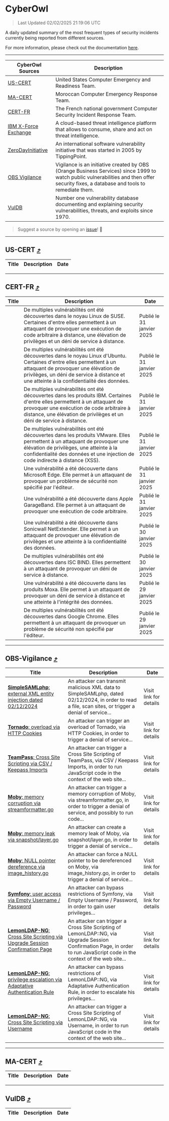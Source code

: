 
 <div id='top'></div>

# CyberOwl

 > Last Updated 02/02/2025 21:19:06 UTC
 
 A daily updated summary of the most frequent types of security incidents currently being reported from different sources.
 
 For more information, please check out the documentation [here](./docs/README.md).
 
 ---
 |CyberOwl Sources|Description|
 |---|---|
 |[US-CERT](#us-cert-arrow_heading_up)|United States Computer Emergency and Readiness Team.|
 |[MA-CERT](#ma-cert-arrow_heading_up)|Moroccan Computer Emergency Response Team.|
 |[CERT-FR](#cert-fr-arrow_heading_up)|The French national government Computer Security Incident Response Team.|
 |[IBM X-Force Exchange](#ibmcloud-arrow_heading_up)|A cloud-based threat intelligence platform that allows to consume, share and act on threat intelligence.|
 |[ZeroDayInitiative](#zerodayinitiative-arrow_heading_up)|An international software vulnerability initiative that was started in 2005 by TippingPoint.|
 |[OBS Vigilance](#obs-vigilance-arrow_heading_up)|Vigilance is an initiative created by OBS (Orange Business Services) since 1999 to watch public vulnerabilities and then offer security fixes, a database and tools to remediate them.|
 |[VulDB](#vuldb-arrow_heading_up)|Number one vulnerability database documenting and explaining security vulnerabilities, threats, and exploits since 1970.|
 
 > Suggest a source by opening an [issue](https://github.com/karimhabush/cyberowl/issues)! :raised_hands:
 ---

## US-CERT [:arrow_heading_up:](#cyberowl)

 |Title|Description|Date|
 |---|---|---|
 
 ---

## CERT-FR [:arrow_heading_up:](#cyberowl)

 |Title|Description|Date|
 |---|---|---|
 |[](https://www.cert.ssi.gouv.fr/avis/CERTFR-2025-AVI-0088/)|De multiples vulnérabilités ont été découvertes dans le noyau Linux de SUSE. Certaines d'entre elles permettent à un attaquant de provoquer une exécution de code arbitraire à distance, une élévation de privilèges et un déni de service à distance.|Publié le 31 janvier 2025|
 |[](https://www.cert.ssi.gouv.fr/avis/CERTFR-2025-AVI-0087/)|De multiples vulnérabilités ont été découvertes dans le noyau Linux d'Ubuntu. Certaines d'entre elles permettent à un attaquant de provoquer une élévation de privilèges, un déni de service à distance et une atteinte à la confidentialité des données.|Publié le 31 janvier 2025|
 |[](https://www.cert.ssi.gouv.fr/avis/CERTFR-2025-AVI-0086/)|De multiples vulnérabilités ont été découvertes dans les produits IBM. Certaines d'entre elles permettent à un attaquant de provoquer une exécution de code arbitraire à distance, une élévation de privilèges et un déni de service à distance.|Publié le 31 janvier 2025|
 |[](https://www.cert.ssi.gouv.fr/avis/CERTFR-2025-AVI-0085/)|De multiples vulnérabilités ont été découvertes dans les produits VMware. Elles permettent à un attaquant de provoquer une élévation de privilèges, une atteinte à la confidentialité des données et une injection de code indirecte à distance (XSS).|Publié le 31 janvier 2025|
 |[](https://www.cert.ssi.gouv.fr/avis/CERTFR-2025-AVI-0084/)|Une vulnérabilité a été découverte dans Microsoft Edge. Elle permet à un attaquant de provoquer un problème de sécurité non spécifié par l'éditeur.|Publié le 31 janvier 2025|
 |[](https://www.cert.ssi.gouv.fr/avis/CERTFR-2025-AVI-0083/)|Une vulnérabilité a été découverte dans Apple GarageBand. Elle permet à un attaquant de provoquer une exécution de code arbitraire.|Publié le 31 janvier 2025|
 |[](https://www.cert.ssi.gouv.fr/avis/CERTFR-2025-AVI-0082/)|Une vulnérabilité a été découverte dans Sonicwall NetExtender. Elle permet à un attaquant de provoquer une élévation de privilèges et une atteinte à la confidentialité des données.|Publié le 30 janvier 2025|
 |[](https://www.cert.ssi.gouv.fr/avis/CERTFR-2025-AVI-0081/)|De multiples vulnérabilités ont été découvertes dans ISC BIND. Elles permettent à un attaquant de provoquer un déni de service à distance.|Publié le 30 janvier 2025|
 |[](https://www.cert.ssi.gouv.fr/avis/CERTFR-2025-AVI-0080/)|Une vulnérabilité a été découverte dans les produits Moxa. Elle permet à un attaquant de provoquer un déni de service à distance et une atteinte à l'intégrité des données.|Publié le 29 janvier 2025|
 |[](https://www.cert.ssi.gouv.fr/avis/CERTFR-2025-AVI-0079/)|De multiples vulnérabilités ont été découvertes dans Google Chrome. Elles permettent à un attaquant de provoquer un problème de sécurité non spécifié par l'éditeur.|Publié le 29 janvier 2025|
 
 ---

## OBS-Vigilance [:arrow_heading_up:](#cyberowl)

 |Title|Description|Date|
 |---|---|---|
 |[<a href="https://vigilance.fr/vulnerability/SimpleSAMLphp-external-XML-entity-injection-dated-02-12-2024-45795" class="noirorange"><b>SimpleSAMLphp</b>: external XML entity injection dated 02/12/2024</a>](https://vigilance.fr/vulnerability/SimpleSAMLphp-external-XML-entity-injection-dated-02-12-2024-45795)|An attacker can transmit malicious XML data to SimpleSAMLphp, dated 02/12/2024, in order to read a file, scan sites, or trigger a denial of service...|Visit link for details|
 |[<a href="https://vigilance.fr/vulnerability/Tornado-overload-via-HTTP-Cookies-45794" class="noirorange"><b>Tornado</b>: overload via HTTP Cookies</a>](https://vigilance.fr/vulnerability/Tornado-overload-via-HTTP-Cookies-45794)|An attacker can trigger an overload of Tornado, via HTTP Cookies, in order to trigger a denial of service...|Visit link for details|
 |[<a href="https://vigilance.fr/vulnerability/TeamPass-Cross-Site-Scripting-via-CSV-Keepass-Imports-45793" class="noirorange"><b>TeamPass</b>: Cross Site Scripting via CSV / Keepass Imports</a>](https://vigilance.fr/vulnerability/TeamPass-Cross-Site-Scripting-via-CSV-Keepass-Imports-45793)|An attacker can trigger a Cross Site Scripting of TeamPass, via CSV / Keepass Imports, in order to run JavaScript code in the context of the web site...|Visit link for details|
 |[<a href="https://vigilance.fr/vulnerability/Moby-memory-corruption-via-streamformatter-go-45792" class="noirorange"><b>Moby</b>: memory corruption via streamformatter.go</a>](https://vigilance.fr/vulnerability/Moby-memory-corruption-via-streamformatter-go-45792)|An attacker can trigger a memory corruption of Moby, via streamformatter.go, in order to trigger a denial of service, and possibly to run code...|Visit link for details|
 |[<a href="https://vigilance.fr/vulnerability/Moby-memory-leak-via-snapshot-layer-go-45791" class="noirorange"><b>Moby</b>: memory leak via snapshot/layer.go</a>](https://vigilance.fr/vulnerability/Moby-memory-leak-via-snapshot-layer-go-45791)|An attacker can create a memory leak of Moby, via snapshot/layer.go, in order to trigger a denial of service...|Visit link for details|
 |[<a href="https://vigilance.fr/vulnerability/Moby-NULL-pointer-dereference-via-image-history-go-45790" class="noirorange"><b>Moby</b>: NULL pointer dereference via image_history.go</a>](https://vigilance.fr/vulnerability/Moby-NULL-pointer-dereference-via-image-history-go-45790)|An attacker can force a NULL pointer to be dereferenced on Moby, via image_history.go, in order to trigger a denial of service...|Visit link for details|
 |[<a href="https://vigilance.fr/vulnerability/Symfony-user-access-via-Empty-Username-Password-45789" class="noirorange"><b>Symfony</b>: user access via Empty Username / Password</a>](https://vigilance.fr/vulnerability/Symfony-user-access-via-Empty-Username-Password-45789)|An attacker can bypass restrictions of Symfony, via Empty Username / Password, in order to gain user privileges...|Visit link for details|
 |[<a href="https://vigilance.fr/vulnerability/LemonLDAP-NG-Cross-Site-Scripting-via-Upgrade-Session-Confirmation-Page-45788" class="noirorange"><b>LemonLDAP-NG</b>: Cross Site Scripting via Upgrade Session Confirmation Page</a>](https://vigilance.fr/vulnerability/LemonLDAP-NG-Cross-Site-Scripting-via-Upgrade-Session-Confirmation-Page-45788)|An attacker can trigger a Cross Site Scripting of LemonLDAP::NG, via Upgrade Session Confirmation Page, in order to run JavaScript code in the context of the web site...|Visit link for details|
 |[<a href="https://vigilance.fr/vulnerability/LemonLDAP-NG-privilege-escalation-via-Adaptative-Authentication-Rule-45787" class="noirorange"><b>LemonLDAP-NG</b>: privilege escalation via Adaptative Authentication Rule</a>](https://vigilance.fr/vulnerability/LemonLDAP-NG-privilege-escalation-via-Adaptative-Authentication-Rule-45787)|An attacker can bypass restrictions of LemonLDAP::NG, via Adaptative Authentication Rule, in order to escalate his privileges...|Visit link for details|
 |[<a href="https://vigilance.fr/vulnerability/LemonLDAP-NG-Cross-Site-Scripting-via-Username-45786" class="noirorange"><b>LemonLDAP-NG</b>: Cross Site Scripting via Username</a>](https://vigilance.fr/vulnerability/LemonLDAP-NG-Cross-Site-Scripting-via-Username-45786)|An attacker can trigger a Cross Site Scripting of LemonLDAP::NG, via Username, in order to run JavaScript code in the context of the web site...|Visit link for details|
 
 ---

## MA-CERT [:arrow_heading_up:](#cyberowl)

 |Title|Description|Date|
 |---|---|---|
 
 ---

## VulDB [:arrow_heading_up:](#cyberowl)

 |Title|Description|Date|
 |---|---|---|
 